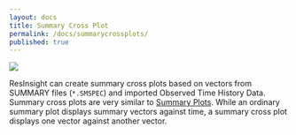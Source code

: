 ```yaml
---
layout: docs
title: Summary Cross Plot
permalink: /docs/summarycrossplots/
published: true
---
```


![]({{site.baseurl}}/images/SummaryCrossPlot.png)

ResInsight can create summary cross plots based on vectors from SUMMARY files (`*.SMSPEC`) and imported Observed Time History Data. Summary cross plots are very similar to [Summary Plots]({{site.baseurl}}/docs/summaryplots). While an ordinary summary plot displays summary vectors against time, a summary cross plot displays one vector against another vector.
